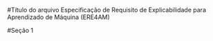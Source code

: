 #Título do arquivo
Especificação de Requisito de Explicabilidade para Aprendizado de Máquina (ERE4AM)

#Seção 1
